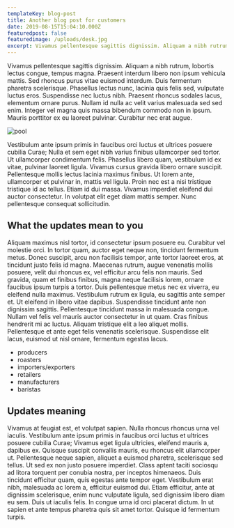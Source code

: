 ```yaml
---
templateKey: blog-post
title: Another blog post for customers
date: 2019-08-15T15:04:10.000Z
featuredpost: false
featuredimage: /uploads/desk.jpg
excerpt: Vivamus pellentesque sagittis dignissim. Aliquam a nibh rutrum, lobortis lectus congue, tempus magna.
---
```


 Vivamus pellentesque sagittis dignissim. Aliquam a nibh rutrum, lobortis lectus congue, tempus magna. Praesent interdum libero non ipsum vehicula mattis. Sed rhoncus purus vitae euismod interdum. Duis fermentum pharetra scelerisque. Phasellus lectus nunc, lacinia quis felis sed, vulputate luctus eros. Suspendisse nec luctus nibh. Praesent rhoncus sodales lacus, elementum ornare purus. Nullam id nulla ac velit varius malesuada sed sed enim. Integer vel magna quis massa bibendum commodo non in ipsum. Mauris porttitor ex eu laoreet pulvinar. Curabitur nec erat augue.

![pool](/uploads/pool.jpg)

Vestibulum ante ipsum primis in faucibus orci luctus et ultrices posuere cubilia Curae; Nulla et sem eget nibh varius finibus ullamcorper sed tortor. Ut ullamcorper condimentum felis. Phasellus libero quam, vestibulum id ex vitae, pulvinar laoreet ligula. Vivamus cursus gravida libero ornare suscipit. Pellentesque mollis lectus lacinia maximus finibus. Ut lorem ante, ullamcorper et pulvinar in, mattis vel ligula. Proin nec est a nisi tristique tristique id ac tellus. Etiam id dui massa. Vivamus imperdiet eleifend dui auctor consectetur. In volutpat elit eget diam mattis semper. Nunc pellentesque consequat sollicitudin. 

## What the updates mean to you

Aliquam maximus nisl tortor, id consectetur ipsum posuere eu. Curabitur vel molestie orci. In tortor quam, auctor eget neque non, tincidunt fermentum metus. Donec suscipit, arcu non facilisis tempor, ante tortor laoreet eros, at tincidunt justo felis id magna. Maecenas rutrum, augue venenatis mollis posuere, velit dui rhoncus ex, vel efficitur arcu felis non mauris. Sed gravida, quam et finibus finibus, magna neque facilisis lorem, ornare faucibus ipsum turpis a tortor. Duis pellentesque metus nec ex viverra, eu eleifend nulla maximus. Vestibulum rutrum ex ligula, eu sagittis ante semper et. Ut eleifend in libero vitae dapibus. Suspendisse tincidunt ante non dignissim sagittis. Pellentesque tincidunt massa in malesuada congue. Nullam vel felis vel mauris auctor consectetur in ut quam. Cras finibus hendrerit mi ac luctus. Aliquam tristique elit a leo aliquet mollis. Pellentesque et ante eget felis venenatis scelerisque. Suspendisse elit lacus, euismod ut nisl ornare, fermentum egestas lacus. 

* producers
* roasters
* importers/exporters
* retailers
* manufacturers
* baristas

## Updates meaning

Vivamus at feugiat est, et volutpat sapien. Nulla rhoncus rhoncus urna vel iaculis. Vestibulum ante ipsum primis in faucibus orci luctus et ultrices posuere cubilia Curae; Vivamus eget ligula ultricies, eleifend mauris a, dapibus ex. Quisque suscipit convallis mauris, eu rhoncus elit ullamcorper ut. Pellentesque neque sapien, aliquet a euismod pharetra, scelerisque sed tellus. Ut sed ex non justo posuere imperdiet. Class aptent taciti sociosqu ad litora torquent per conubia nostra, per inceptos himenaeos. Duis tincidunt efficitur quam, quis egestas ante tempor eget. Vestibulum erat nibh, malesuada ac lorem a, efficitur euismod dui. Etiam efficitur, ante at dignissim scelerisque, enim nunc vulputate ligula, sed dignissim libero diam eu sem. Duis ut iaculis felis. In congue urna id orci placerat dictum. In ut sapien et ante tempus pharetra quis sit amet tortor. Quisque id fermentum turpis. 
